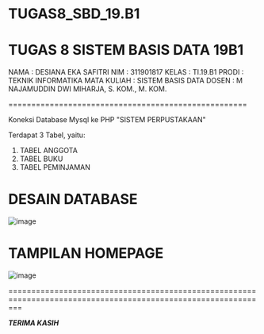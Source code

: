 # TUGAS8_SBD_19.B1
TUGAS 8 SISTEM BASIS DATA 19B1
================================

NAMA  : DESIANA EKA SAFITRI
NIM   : 311901817
KELAS : TI.19.B1
PRODI : TEKNIK INFORMATIKA
MATA KULIAH   : SISTEM BASIS DATA
DOSEN : M NAJAMUDDIN DWI MIHARJA, S. KOM., M. KOM.

====================================================

Koneksi Database Mysql ke PHP "SISTEM PERPUSTAKAAN"

Terdapat 3 Tabel, yaitu:

1. TABEL ANGGOTA
2. TABEL BUKU
3. TABEL PEMINJAMAN

# DESAIN DATABASE #

![image](https://user-images.githubusercontent.com/81596251/124377883-9a9d9f80-dcd8-11eb-989e-8e683f1a3e6c.png)

# TAMPILAN HOMEPAGE #

![image](https://user-images.githubusercontent.com/81596251/124377921-d9335a00-dcd8-11eb-8b83-a6f14e0c145c.png)

===============================================================================================================

*__TERIMA KASIH__*
